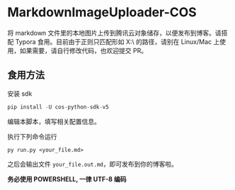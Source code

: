 # MarkdownImageUploader-COS
将 markdown 文件里的本地图片上传到腾讯云对象储存，以便发布到博客。请搭配 Typora 食用。目前由于正则只匹配形如 X:\ 的路径，请别在 Linux/Mac 上使用，如果需要，请自行修改代码，也欢迎提交 PR。

## 食用方法

安装 sdk

```py
pip install -U cos-python-sdk-v5
```

编辑本脚本，填写相关配置信息。

执行下列命令运行

```
py run.py <your_file.md>
```

之后会输出文件 `your_file.out.md`，即可发布到你的博客啦。

**务必使用 POWERSHELL, 一律 UTF-8 编码**
